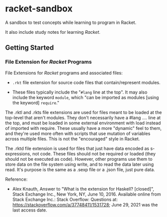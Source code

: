 # racket-sandbox

A sandbox to test concepts while learning to program in Racket.

It also include study notes for learning *Racket*.




## Getting Started

### File Extension for *Racket* Programs

File Extensions for *Racket* programs and associated files:
+ `.rkt` file extension for source code files that contain/represent modules.
- These files typically include the "`#lang` line at the top". It may also include the keyword `module`, which "can be imported as modules \[using the keyword\] `require`."

The .rktl and .rkts file extensions are used for files meant to be loaded at the top-level that aren't modules. They don't necessarily have a #lang .... line at the top, and must be loaded in some external environment with load instead of imported with require. These usually have a more "dynamic" feel to them, and they're used more often with scripts that use mutation of variables across multiple files. This is not the "encouraged" style in Racket.

The .rktd file extension is used for files that just have data encoded as s-expressions, not code. These files should not be required or loaded (they should not be executed as code). However, other programs use them to store data on the file system using write, and to read the data later using read. It's purpose is the same as a .sexp file or a .json file, just pure data.




Reference:
+ Alex Knauth, Answer to "What is the extension for Haskell? [closed]", Stack Exchange Inc., New York, NY, June 10, 2016. Available online from Stack Exchange Inc.: Stack Overflow: Questions at: https://stackoverflow.com/a/37748411/1531728; June 29, 2021 was the last access date.
